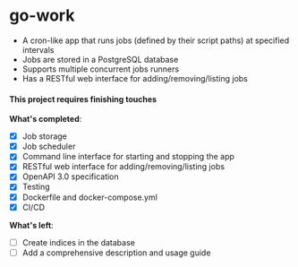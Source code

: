 # go-work
* A cron-like app that runs jobs (defined by their script paths) at specified intervals
* Jobs are stored in a PostgreSQL database
* Supports multiple concurrent jobs runners
* Has a RESTful web interface for adding/removing/listing jobs
#### This project requires finishing touches
**What's completed**:
- [x] Job storage
- [x] Job scheduler
- [x] Command line interface for starting and stopping the app
- [x] RESTful web interface for adding/removing/listing jobs
- [x] OpenAPI 3.0 specification
- [x] Testing
- [x] Dockerfile and docker-compose.yml
- [x] CI/CD

**What's left**:
- [ ] Create indices in the database
- [ ] Add a comprehensive description and usage guide